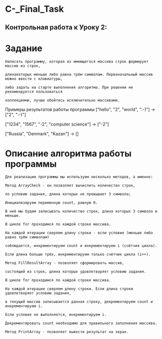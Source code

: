 # C-_Final_Task
## Контрольная работа к Уроку 2:

# Задание
    Написать программу, которая из имеющегося массива строк формирует массив из строк,

    длинакоторых меньше либо равна трём символам. Первоначальный массив можно ввести с клавиатуры,

    либо задать на старте выполнения алгоритма. При решении не рекомендуется пользоваться 

    коллекциями, лучше обойтись исключительно массивами.

Примеры результатов работы программы
["hello", "2", "world", ":-)"] -> ["2", ":-)"]

["1234", "1567", "-2", "computer science"] -> ["-2"]

["Russia", "Denmark", "Kazan"] -> []
# Описание алгоритма работы программы

    Для реализации программы мы используем несколько методов, а именно:

    Метод ArrayCheck - он позволяет вычислить количество строк,
    
    по условию задания, длина которых не превышает 3 символа;

    Инициализируем переменную count, равную 0.
    
    В неё мы будем записывать количество строк, длина которых 3 символа и меньше.

    В цикле for проходимся по каждой строке массива.
    
    На каждой итерации сверяем длину строки - если условие (меньше либо равно трём символам)
    
    соблюдается, инкрементируем count и инкрементируем i (счётчик цикла).
    
    Если длина больше трёх, инкрементируем только счётчик цикла (i++).

    Метод FillResultArray - позволяет сформировать массив,
    
    состоящий из строк, длина которых удовлетворяет условию задания.

    В цикле for проходимся по каждой строке массива.
    
    На каждой итерации сверяем длину строки. Если длина строки удовлетворяет условию задания, 
     
    в текущий массив записывается данная строку, декрементируем count и инкрементируем i.

    Если условие не выполняется, инкрементируем i.
    
    Декрементировать count необходимо для правильного заполнения массива.

    Метод PrintArray - позволяет вывести результат на экран.
